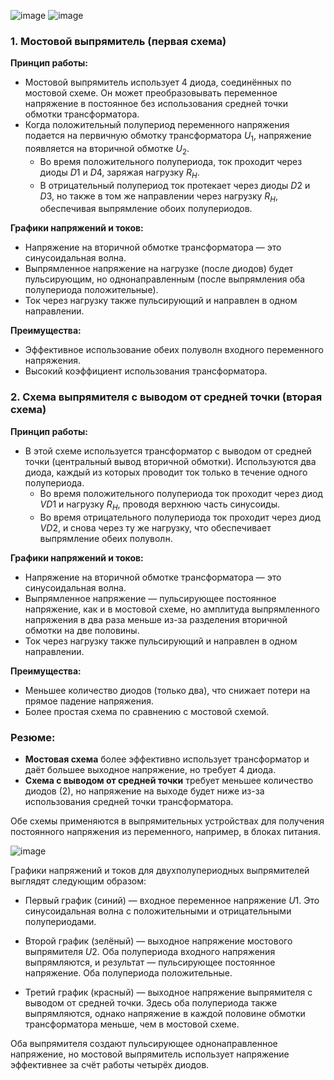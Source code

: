 ![image](https://github.com/user-attachments/assets/2c794bdd-41a6-4867-b877-57e8e2e6b8b3)
![image](https://github.com/user-attachments/assets/61a09c86-f5f5-4f57-8fe3-056c3f340387)

### 1. **Мостовой выпрямитель (первая схема)**

**Принцип работы:**
- Мостовой выпрямитель использует 4 диода, соединённых по мостовой схеме. Он может преобразовывать переменное напряжение в постоянное без использования средней точки обмотки трансформатора.
- Когда положительный полупериод переменного напряжения подается на первичную обмотку трансформатора $U_1$, напряжение появляется на вторичной обмотке $U_2$.
  - Во время положительного полупериода, ток проходит через диоды $D1$ и $D4$, заряжая нагрузку $R_H$.
  - В отрицательный полупериод ток протекает через диоды $D2$ и $D3$, но также в том же направлении через нагрузку $R_H$, обеспечивая выпрямление обоих полупериодов.

**Графики напряжений и токов:**
- Напряжение на вторичной обмотке трансформатора — это синусоидальная волна.
- Выпрямленное напряжение на нагрузке (после диодов) будет пульсирующим, но однонаправленным (после выпрямления оба полупериода положительные).
- Ток через нагрузку также пульсирующий и направлен в одном направлении.

**Преимущества:**
- Эффективное использование обеих полуволн входного переменного напряжения.
- Высокий коэффициент использования трансформатора.

### 2. **Схема выпрямителя с выводом от средней точки (вторая схема)**

**Принцип работы:**
- В этой схеме используется трансформатор с выводом от средней точки (центральный вывод вторичной обмотки). Используются два диода, каждый из которых проводит ток только в течение одного полупериода.
  - Во время положительного полупериода ток проходит через диод $VD1$ и нагрузку $R_H$, проводя верхнюю часть синусоиды.
  - Во время отрицательного полупериода ток проходит через диод $VD2$, и снова через ту же нагрузку, что обеспечивает выпрямление обеих полуволн.

**Графики напряжений и токов:**
- Напряжение на вторичной обмотке трансформатора — это синусоидальная волна.
- Выпрямленное напряжение — пульсирующее постоянное напряжение, как и в мостовой схеме, но амплитуда выпрямленного напряжения в два раза меньше из-за разделения вторичной обмотки на две половины.
- Ток через нагрузку также пульсирующий и направлен в одном направлении.

**Преимущества:**
- Меньшее количество диодов (только два), что снижает потери на прямое падение напряжения.
- Более простая схема по сравнению с мостовой схемой.

### Резюме:
- **Мостовая схема** более эффективно использует трансформатор и даёт большее выходное напряжение, но требует 4 диода.
- **Схема с выводом от средней точки** требует меньшее количество диодов (2), но напряжение на выходе будет ниже из-за использования средней точки трансформатора.

Обе схемы применяются в выпрямительных устройствах для получения постоянного напряжения из переменного, например, в блоках питания.

![image](https://github.com/user-attachments/assets/fcfd3386-5a9a-497c-9fee-0f5b63ea53b7)

Графики напряжений и токов для двухполупериодных выпрямителей выглядят следующим образом:

- Первый график (синий) — входное переменное напряжение $U1$​. Это синусоидальная волна с положительными и отрицательными полупериодами.

- Второй график (зелёный) — выходное напряжение мостового выпрямителя $U2$​. Оба полупериода входного напряжения выпрямляются, и результат — пульсирующее постоянное напряжение. Оба полупериода положительные.

- Третий график (красный) — выходное напряжение выпрямителя с выводом от средней точки. Здесь оба полупериода также выпрямляются, однако напряжение в каждой половине обмотки трансформатора меньше, чем в мостовой схеме.

Оба выпрямителя создают пульсирующее однонаправленное напряжение, но мостовой выпрямитель использует напряжение эффективнее за счёт работы четырёх диодов. ​
​
